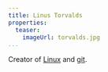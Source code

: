 ```yaml
---
title: Linus Torvalds
properties:
  teaser:
    imageUrl: torvalds.jpg
...
```


Creator of [Linux](linux.html) and [git](git.html).
